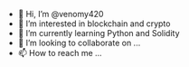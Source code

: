 - 👋 Hi, I’m @venomy420
- 👀 I’m interested in blockchain and crypto
- 🌱 I’m currently learning Python and Solidity
- 💞️ I’m looking to collaborate on ...
- 📫 How to reach me ...

<!---
venomy420/venomy420 is a ✨ special ✨ repository because its `README.md` (this file) appears on your GitHub profile.
You can click the Preview link to take a look at your changes.
--->
